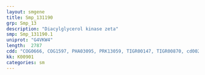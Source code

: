 ```yaml
---
layout: smgene
title: Smp_131190
grp: Smp_13
description: "Diacylglycerol kinase zeta"
smp: Smp_131190.1
uniprot: "G4VKW4"
length:  2787
cdd: "COG0666, COG1597, PHA03095, PRK13059, TIGR00147, TIGR00870, cd00204, cl01255, cl02440, cl02529, pfam00023, pfam00609, pfam00781, pfam12796, pfam13637, smart00045, smart00046"
kk: K00901
categories: sm
---
```

